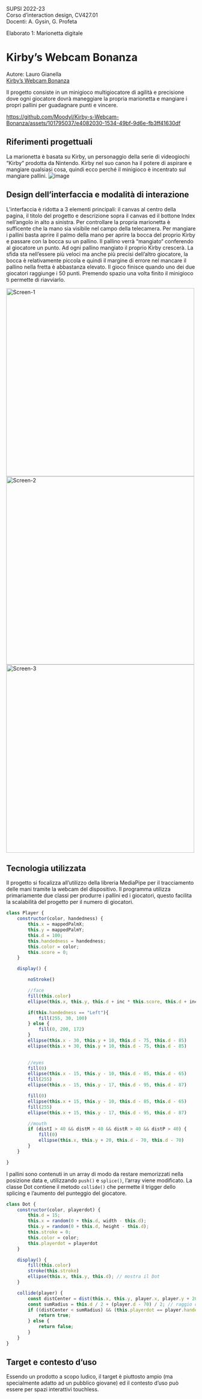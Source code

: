 SUPSI 2022-23  
Corso d’interaction design, CV427.01  
Docenti: A. Gysin, G. Profeta  

Elaborato 1: Marionetta digitale

# Kirby’s Webcam Bonanza
Autore: Lauro Gianella  
[Kirby’s Webcam Bonanza](https://ixd-supsi.github.io/2023/esempi/mp_hands/es6/1_landmarks)

Il progetto consiste in un minigioco multigiocatore di agilità e precisione dove ogni giocatore dovrà maneggiare la propria marionetta e mangiare i propri pallini per guadagnare punti e vincere.

https://github.com/Moodyl/Kirby-s-Webcam-Bonanza/assets/101795037/e4082030-1534-49bf-9d6e-fb3ff41630df

## Riferimenti progettuali
La marionetta è basata su Kirby, un personaggio della serie di videogiochi “Kirby“ prodotta da Nintendo.
Kirby nel suo canon ha il potere di aspirare e mangiare qualsiasi cosa, quindi ecco perché il minigioco è incentrato sul mangiare pallini.
![image](https://github.com/Moodyl/Kirby-s-Webcam-Bonanza/assets/101795037/57642b77-39c1-4f2e-8c5e-42481b5dd4ec)


## Design dell’interfaccia e modalità di interazione
L’interfaccia è ridotta a 3 elementi principali: il canvas al centro della pagina, il titolo del progetto e descrizione sopra il canvas ed il bottone Index nell’angolo in alto a sinistra.
Per controllare la propria marionetta è sufficente che la mano sia visibile nel campo della telecamera.
Per mangiare i pallini basta aprire il palmo della mano per aprire la bocca del proprio Kirby e passare con la bocca su un pallino. Il pallino verrà “mangiato“ conferendo al giocatore un punto.
Ad ogni pallino mangiato il proprio Kirby crescerà.
La sfida sta nell’essere più veloci ma anche più precisi dell’altro giocatore, la bocca è relativamente piccola e quindi il margine di errore nel mancare il pallino nella fretta è abbastanza elevato.
Il gioco finisce quando uno dei due giocatori raggiunge i 50 punti. Premendo spazio una volta finito il minigioco ti permette di riavviarlo.

<img width="500" alt="Screen-1" src="https://github.com/Moodyl/Kirby-s-Webcam-Bonanza/assets/101795037/e280e9da-ee41-47dc-bb4b-9736de9ab639">
<img width="500" alt="Screen-2" src="https://github.com/Moodyl/Kirby-s-Webcam-Bonanza/assets/101795037/59bff371-fee5-4b99-9655-e3c7ec4745df">
<img width="500" alt="Screen-3" src="https://github.com/Moodyl/Kirby-s-Webcam-Bonanza/assets/101795037/b7780a30-0771-4fe7-8b49-75f1538422a5">


## Tecnologia utilizzata
Il progetto si focalizza all’utilizzo della libreria MediaPipe per il tracciamento delle mani tramite la webcam del dispositivo.
Il programma utilizza primariamente due classi per produrre i pallini ed i giocatori, questo facilita la scalabilità del progetto per il numero di giocatori.

```js
class Player {
	constructor(color, handedness) {
		this.x = mappedPalmX;
		this.y = mappedPalmY;
		this.d = 100;
		this.handedness = handedness;
		this.color = color;
		this.score = 0;
	}

	display() {

		noStroke()

		//face
		fill(this.color)
		ellipse(this.x, this.y, this.d + inc * this.score, this.d + inc * this.score)

		if(this.handedness == "Left"){
			fill(255, 30, 100)
		} else {
			fill(0, 200, 172)
		}
		ellipse(this.x - 30, this.y + 10, this.d - 75, this.d - 85)
		ellipse(this.x + 30, this.y + 10, this.d - 75, this.d - 85)
		

		//eyes
		fill(0)
		ellipse(this.x - 15, this.y - 10, this.d - 85, this.d - 65)
		fill(255)
		ellipse(this.x - 15, this.y - 17, this.d - 95, this.d - 87)

		fill(0)
		ellipse(this.x + 15, this.y - 10, this.d - 85, this.d - 65)
		fill(255)
		ellipse(this.x + 15, this.y - 17, this.d - 95, this.d - 87)

		//mouth
		if (distI > 40 && distM > 40 && distR > 40 && distP > 40) {
			fill(0)
			ellipse(this.x, this.y + 20, this.d - 70, this.d - 70)
		}
	}

}
```



I pallini sono contenuti in un array di modo da restare memorizzati nella posizione data e, utilizzando `push()` e `splice()`, l’array viene modificato.
La classe Dot contiene il metodo `collide()` che permette il trigger dello splicing e l’aumento del punteggio del giocatore.



```js
class Dot {
	constructor(color, playerdot) {
		this.d = 15;
		this.x = random(0 + this.d, width - this.d);
		this.y = random(0 + this.d, height - this.d);
		this.stroke = 0;
		this.color = color;
		this.playerdot = playerdot
	}

	display() {
		fill(this.color)
		stroke(this.stroke)
		ellipse(this.x, this.y, this.d); // mostra il Dot
	}

	collide(player) {
		const distCenter = dist(this.x, this.y, player.x, player.y + 20);
		const sumRadius = this.d / 2 + (player.d - 70) / 2; // raggio della bocca
		if ((distCenter < sumRadius) && (this.playerdot == player.handedness) && (distI > 40 && distM > 40 && distR > 40 && distP > 40)) {
			return true;
		} else {
			return false;
		}
	}
}
```



## Target e contesto d’uso
Essendo un prodotto a scopo ludico, il target è piuttosto ampio (ma specialmente adatto ad un pubblico giovane) ed il contesto d’uso può essere per spazi interattivi touchless.
